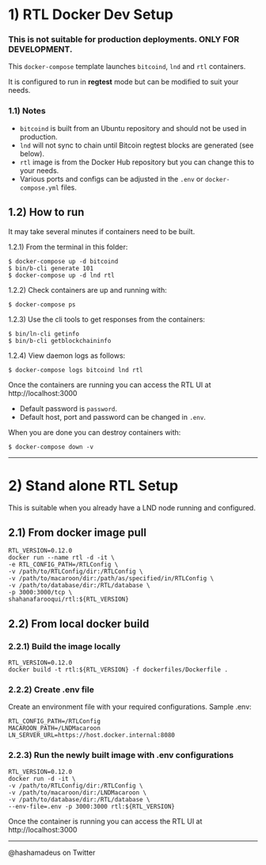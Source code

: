 # 1) RTL Docker Dev Setup

### This is not suitable for production deployments. ONLY FOR DEVELOPMENT.

This `docker-compose` template launches `bitcoind`, `lnd` and `rtl` containers.

It is configured to run in **regtest** mode but can be modified to suit your needs.

### 1.1) Notes
 - `bitcoind` is built from an Ubuntu repository and should not be used in production.
 - `lnd` will not sync to chain until Bitcoin regtest blocks are generated (see below).
 - `rtl` image is from the Docker Hub repository but you can change this to your needs.
 - Various ports and configs can be adjusted in the `.env` or `docker-compose.yml` files.

## 1.2) How to run
It may take several minutes if containers need to be built. 

1.2.1) From the terminal in this folder:

```
$ docker-compose up -d bitcoind
$ bin/b-cli generate 101
$ docker-compose up -d lnd rtl
```

1.2.2) Check containers are up and running with:
```
$ docker-compose ps
```

1.2.3) Use the cli tools to get responses from the containers:
```
$ bin/ln-cli getinfo
$ bin/b-cli getblockchaininfo
```

1.2.4) View daemon logs as follows:
```
$ docker-compose logs bitcoind lnd rtl
```

Once the containers are running you can access the RTL UI at http://localhost:3000

 - Default password is `password`.
 - Default host, port and password can be changed in `.env`.

When you are done you can destroy containers with:
```
$ docker-compose down -v
```
---
# 2) Stand alone RTL Setup
This is suitable when you already have a LND node running and configured.

## 2.1) From docker image pull
```
RTL_VERSION=0.12.0
docker run --name rtl -d -it \
-e RTL_CONFIG_PATH=/RTLConfig \
-v /path/to/RTLConfig/dir:/RTLConfig \
-v /path/to/macaroon/dir:/path/as/specified/in/RTLConfig \
-v /path/to/database/dir:/RTL/database \
-p 3000:3000/tcp \
shahanafarooqui/rtl:${RTL_VERSION}
```

## 2.2) From local docker build
### 2.2.1) Build the image locally
```
RTL_VERSION=0.12.0
docker build -t rtl:${RTL_VERSION} -f dockerfiles/Dockerfile .
```
### 2.2.2) Create .env file
Create an environment file with your required configurations. Sample .env:
```
RTL_CONFIG_PATH=/RTLConfig
MACAROON_PATH=/LNDMacaroon
LN_SERVER_URL=https://host.docker.internal:8080

```

### 2.2.3) Run the newly built image with .env configurations
```
RTL_VERSION=0.12.0
docker run -d -it \
-v /path/to/RTLConfig/dir:/RTLConfig \
-v /path/to/macaroon/dir:/LNDMacaroon \
-v /path/to/database/dir:/RTL/database \
--env-file=.env -p 3000:3000 rtl:${RTL_VERSION}
```

Once the container is running you can access the RTL UI at http://localhost:3000

---
@hashamadeus on Twitter
